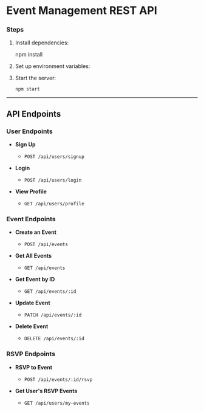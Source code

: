 # Event Management REST API


### Steps

1. Install dependencies:
   
    npm install
    

2. Set up environment variables:

3. Start the server:
    ```bash
    npm start
    ```



---

## API Endpoints

### User Endpoints

- **Sign Up**
  - `POST /api/users/signup`

- **Login**
  - `POST /api/users/login`

- **View Profile**
  - `GET /api/users/profile`


### Event Endpoints

- **Create an Event**
  - `POST /api/events`

- **Get All Events**
  - `GET /api/events`

- **Get Event by ID**
  - `GET /api/events/:id`

- **Update Event**
  - `PATCH /api/events/:id`

- **Delete Event**
  - `DELETE /api/events/:id`

### RSVP Endpoints

- **RSVP to Event**
  - `POST /api/events/:id/rsvp`

- **Get User's RSVP Events**
  - `GET /api/users/my-events`
